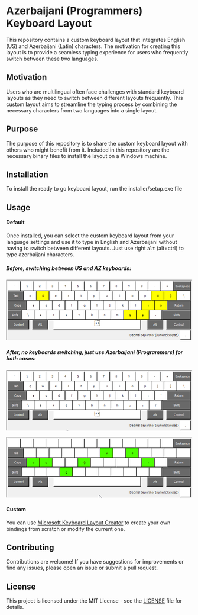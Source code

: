 # Azerbaijani (Programmers) Keyboard Layout

This repository contains a custom keyboard layout that integrates English (US) and Azerbaijani (Latin) characters. The motivation for creating this layout is to provide a seamless typing experience for users who frequently switch between these two languages.

## Motivation

Users who are multilingual often face challenges with standard keyboard layouts as they need to switch between different layouts frequently. This custom layout aims to streamline the typing process by combining the necessary characters from two languages into a single layout.

## Purpose

The purpose of this repository is to share the custom keyboard layout with others who might benefit from it. Included in this repository are the necessary binary files to install the layout on a Windows machine.

## Installation

To install the ready to go keyboard layout, run the installer/setup.exe file

## Usage

#### Default
Once installed, you can select the custom keyboard layout from your language settings and use it to type in English and Azerbaijani without having to switch between different layouts.
Just use right `alt` (alt+ctrl) to type azerbaijani characters.
##### Before, switching between US and AZ keyboards:
![Installation Step 1](images/default_az_latin.png)
##### After, no keyboards switching, just use Azerbaijani (Programmers) for both cases:
![Without right alt pressed](images/default_english_us.png)

![With right alt pressed](images/custom_az_programmers.png)


#### Custom
You can use [Microsoft Keyboard Layout Creator](https://www.microsoft.com/en-us/download/details.aspx?id=102134) to create your own bindings from scratch or modify the current one.

## Contributing

Contributions are welcome! If you have suggestions for improvements or find any issues, please open an issue or submit a pull request.

## License

This project is licensed under the MIT License - see the [LICENSE](LICENSE) file for details.
